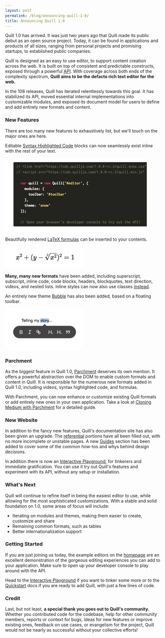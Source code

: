 ```yaml
---
layout: post
permalink: /blog/announcing-quill-1-0/
title: Announcing Quill 1.0
---
```



Quill 1.0 has arrived. It was just two years ago that Quill made its public debut as an open source project. Today, it can be found in applications and products of all sizes, ranging from personal projects and promising startups, to established public companies.

Quill is designed as an easy to use editor, to support content creation across the web. It is built on top of consistent and predictable constructs, exposed through a powerful [API](/docs/api/). With coverage across both ends of the complexity spectrum, **Quill aims to be the defacto rich text editor for the web.**

In the 108 releases, Quill has iterated relentlessly towards this goal. It has stabilized its API, moved essential internal implementations into customizable modules, and exposed its document model for users to define and add entirely new formats and content.


### New Features

There are too many new features to exhaustively list, but we'll touch on the major ones are here.

Editable [Syntax Highlighted Code](/docs/modules/syntax/) blocks can now seamlessly exist inline with the rest of your text.

![Syntax Highlighted Code](/assets/images/blog/syntax.png)

Beautifully rendered [LaTeX formulas](/docs/modules/formulas/) can be inserted to your contents.

![Formula](/assets/images/blog/formula.png)

**Many, many new formats** have been added, including superscript, subscript, inline code, code blocks, headers, blockquotes, text direction, videos, and nested lists. Inline styles can now also use classes [instead](/playground/#class-vs-inline-style).

An entirely new theme [Bubble](/docs/themes/#bubble) has also been added, based on a floating toolbar.

![Bubble Theme](/assets/images/blog/bubble.png)


### Parchment

As the biggest feature in Quill 1.0, [Parchment](https://github.com/quilljs/parchment/) deserves its own mention. It offers a powerful abstraction over the DOM to enable custom formats and content in Quill. It is responsible for the numerous new formats added in Quill 1.0, including videos, syntax highlighted code, and formulas.

With Parchment, you can now enhance or customize existing Quill formats or add entirely new ones in your own application. Take a look at [Cloning Medium with Parchment](/guides/cloning-medium-with-parchment/) for a detailed guide.


### New Website

In addition to the fancy new features, Quill's documentation site has also been given an upgrade. The [referential](/docs/) portions have all been filled out, with no more incomplete or unstable pages. A new [Guides](/guides/) section has been added to cover some of the common how-tos and whys behind design decisions.

In addition there is now an [Interactive Playground](/playground/), for tinkerers and immediate gratification. You can use it try out Quill's features and experiment with its API, without any setup or installation.


### What's Next

Quill will continue to refine itself in being the easiest editor to use, while allowing for the most sophisticated customizations. With a stable and solid foundation on 1.0, some areas of focus will include:

- Iterating on modules and themes, making them easier to create, customize and share
- Remaining common formats, such as tables
- Better internationalization support


### Getting Started

If you are just joining us today, the example editors on the [homepage](/) are an excellent demonstration of the gorgeous editing experiences you can add to your application. Make sure to open up your developer console to play around with the API.

Head to the [Interactive Playground](/playground/) if you want to tinker some more or to the [Quickstart](/docs/quickstart/) docs if you are ready to add Quill, with just a few lines of code.


### Credit

Last, but not least, **a special thank you goes out to Quill's community.** Whether you contributed code for the codebase, help for other community members, reports or context for bugs, ideas for new features or improve existing ones, feedback on use cases, or evangelism for the project, Quill would not be nearly as successful without your collective efforts!
